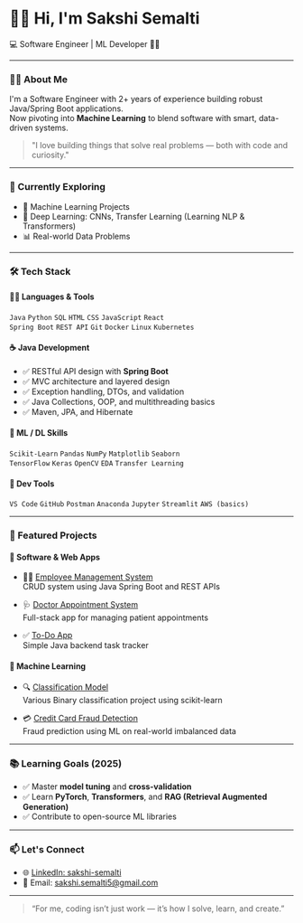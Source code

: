 # 👋🏼 Hi, I'm Sakshi Semalti

💻 Software Engineer | ML Developer 👩‍💻 

---

### 👩‍💻 About Me

I'm a Software Engineer with 2+ years of experience building robust Java/Spring Boot applications.  
Now pivoting into **Machine Learning** to blend software with smart, data-driven systems.

> "I love building things that solve real problems — both with code and curiosity."

---

### 🔬 Currently Exploring
- 🤖 Machine Learning Projects
- 🧠 Deep Learning: CNNs, Transfer Learning (Learning NLP & Transformers)
- 📊 Real-world Data Problems

---

### 🛠 Tech Stack

#### 👩‍💻 Languages & Tools
`Java` `Python` `SQL` `HTML` `CSS` `JavaScript` `React`  
`Spring Boot` `REST API` `Git` `Docker` `Linux` `Kubernetes`

#### ☕ Java Development
- ✅ RESTful API design with **Spring Boot**
- ✅ MVC architecture and layered design
- ✅ Exception handling, DTOs, and validation
- ✅ Java Collections, OOP, and multithreading basics
- ✅ Maven, JPA, and Hibernate

#### 🤖 ML / DL Skills
`Scikit-Learn` `Pandas` `NumPy` `Matplotlib` `Seaborn`  
`TensorFlow` `Keras` `OpenCV` `EDA` `Transfer Learning`

#### 🔧 Dev Tools
`VS Code` `GitHub` `Postman` `Anaconda` `Jupyter` `Streamlit` `AWS (basics)`

---

### 🧩 Featured Projects

#### 💼 Software & Web Apps
- 🧑‍💼 [Employee Management System](https://github.com/sakshisemalti/EmployeeManagement)  
  CRUD system using Java Spring Boot and REST APIs

- 🩺 [Doctor Appointment System](https://github.com/sakshisemalti/DoctorAppointment)  
  Full-stack app for managing patient appointments

- ✅ [To-Do App](https://github.com/sakshisemalti/ToDoApp)  
  Simple Java backend task tracker

#### 🤖 Machine Learning
- 🔍 [Classification Model](https://github.com/sakshisemalti/Classification-ML)  
  Various Binary classification project using scikit-learn

- 💳 [Credit Card Fraud Detection](https://github.com/sakshisemalti/Credit-Card-Fraud-Detection)  
  Fraud prediction using ML on real-world imbalanced data

---

### 📚 Learning Goals (2025)
- ✅ Master **model tuning** and **cross-validation**
- ✅ Learn **PyTorch**, **Transformers**, and **RAG (Retrieval Augmented Generation)**
- ✅ Contribute to open-source ML libraries

---

### 📫 Let's Connect

- 🌐 [LinkedIn: sakshi-semalti](https://www.linkedin.com/in/sakshi-semalti/)
- 📧 Email: sakshi.semalti5@gmail.com

---

> “For me, coding isn’t just work — it’s how I solve, learn, and create.”
